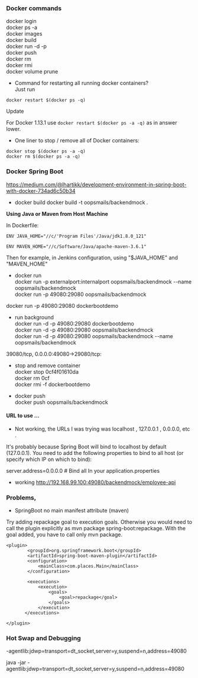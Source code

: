 

### Docker commands

docker login  
docker ps -a  
docker images  
docker build  
docker run -d -p  
docker push  
docker rm  
docker rmi  
docker volume prune  
- Command for restarting all running docker containers?  
Just run

`docker restart $(docker ps -q)`

Update

For Docker 1.13.1 use `docker restart $(docker ps -a -q)` as in answer lower.

- One liner to stop / remove all of Docker containers:
```
docker stop $(docker ps -a -q)
docker rm $(docker ps -a -q)
```


### Docker Spring Boot

https://medium.com/@lhartikk/development-environment-in-spring-boot-with-docker-734ad6c50b34  

- docker build
docker build -t oopsmails/backendmock . 

**Using Java or Maven from Host Machine**

In Dockerfile:  
```
ENV JAVA_HOME="//c/'Program Files'/Java/jdk1.8.0_121"

ENV MAVEN_HOME="//c/Software/Java/apache-maven-3.6.1"
```

Then for example, in Jenkins configuration, using "$JAVA_HOME" and "MAVEN_HOME"

- docker run  
docker run -p externalport:internalport oopsmails/backendmock --name oopsmails/backendmock  
docker run -p 49080:29080 oopsmails/backendmock

docker run -p 49080:29080 dockerbootdemo

- run background  
docker run -d -p 49080:29080 dockerbootdemo  
docker run -d -p 49080:29080 oopsmails/backendmock  
docker run -d -p 49080:29080 oopsmails/backendmock --name oopsmails/backendmock  

39080/tcp, 0.0.0.0:49080->29080/tcp:  

- stop and remove container  
docker stop 0cf4f01610da  
docker rm 0cf  
docker rmi -f dockerbootdemo

- docker push  
docker push oopsmails/backendmock


#### URL to use ...
- Not working, the URLs I was trying was localhost , 127.0.0.1 , 0.0.0.0, etc .  

It's probably because Spring Boot will bind to localhost by default (127.0.0.1). You need to add the following properties to bind to all host (or specify which IP on which to bind):

server.address=0.0.0.0 # Bind all
In your application.properties

- working
http://192.168.99.100:49080/backendmock/employee-api


### Problems,

- SpringBoot no main manifest attribute (maven)

Try adding repackage goal to execution goals. Otherwise you would need to call the plugin explicitly as mvn package spring-boot:repackage. With the goal added, you have to call only mvn package.
```
<plugin>
        <groupId>org.springframework.boot</groupId>
        <artifactId>spring-boot-maven-plugin</artifactId>
        <configuration>
            <mainClass>com.places.Main</mainClass>
        </configuration>

        <executions>
            <execution>
                <goals>
                    <goal>repackage</goal>
                </goals>
            </execution>
       </executions>

</plugin>
```

### Hot Swap and Debugging



-agentlib:jdwp=transport=dt_socket,server=y,suspend=n,address=49080

java -jar -agentlib:jdwp=transport=dt_socket,server=y,suspend=n,address=49080 
